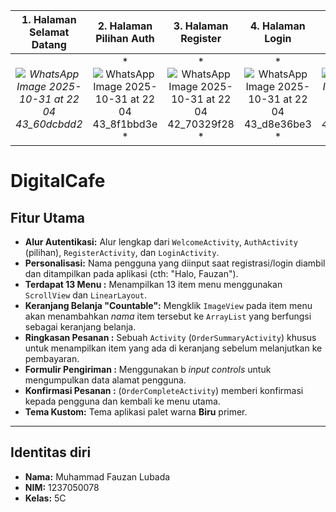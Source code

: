 
| 1. Halaman Selamat Datang | 2. Halaman Pilihan Auth | 3. Halaman Register | 4. Halaman Login | 5. Halaman Menu  | 6. Halaman Keranjang  | 7. Halaman Alamat (Delivery) | 8. Halaman Selesai (Confirm) |
| :---: | :---: | :---: | :---: | :---: | :---: | :---: | :---: |
| *![WhatsApp Image 2025-10-31 at 22 04 43_60dcbdd2](https://github.com/user-attachments/assets/3bf0a4d0-7d48-4d77-af41-ab823ed7f025)* | *![WhatsApp Image 2025-10-31 at 22 04 43_8f1bbd3e](https://github.com/user-attachments/assets/0c53acff-fbce-4b1d-8429-29f9e937ba1d) * | *![WhatsApp Image 2025-10-31 at 22 04 42_70329f28](https://github.com/user-attachments/assets/e13f1714-f348-43ce-acaa-30904b68d647) * | *![WhatsApp Image 2025-10-31 at 22 04 43_d8e36be3](https://github.com/user-attachments/assets/63966bbb-c23c-40ff-8ca8-d81c39a09f7b) * |  *![WhatsApp Image 2025-10-31 at 22 04 42_4887f919](https://github.com/user-attachments/assets/f49c9468-4438-473d-b718-fa05f81bcede)* | *![WhatsApp Image 2025-10-31 at 22 04 42_87933d9b](https://github.com/user-attachments/assets/79bd1eb3-196d-480c-a00b-4f49c274b697)* | *![WhatsApp Image 2025-10-31 at 22 04 41_ed21c4d9](https://github.com/user-attachments/assets/e014cab5-1ea1-4899-9267-79a89d5109cb) * | *![WhatsApp Image 2025-10-31 at 22 04 41_834cf02e](https://github.com/user-attachments/assets/c1591105-d433-49f3-aca9-257008bd8cef)* |





# DigitalCafe 
##  Fitur Utama

* **Alur Autentikasi:** Alur lengkap dari `WelcomeActivity`, `AuthActivity` (pilihan), `RegisterActivity`, dan `LoginActivity`.
* **Personalisasi:** Nama pengguna yang diinput saat registrasi/login  diambil dan ditampilkan pada aplikasi (cth: "Halo, Fauzan").
* **Terdapat 13 Menu :** Menampilkan 13 item menu menggunakan `ScrollView` dan `LinearLayout`.
* **Keranjang Belanja "Countable":** Mengklik `ImageView` pada item menu akan menambahkan *nama* item tersebut ke `ArrayList` yang berfungsi sebagai keranjang belanja.
* **Ringkasan Pesanan :** Sebuah `Activity` (`OrderSummaryActivity`) khusus untuk menampilkan item yang ada di keranjang sebelum melanjutkan ke pembayaran.
* **Formulir Pengiriman :** Menggunakan b *input controls* untuk mengumpulkan data alamat pengguna.
* **Konfirmasi Pesanan :**  (`OrderCompleteActivity`) memberi konfirmasi kepada pengguna dan kembali ke menu utama.
* **Tema Kustom:** Tema aplikasi  palet warna **Biru** primer.

---

##  Identitas diri
* **Nama:** Muhammad Fauzan Lubada
* **NIM:** 1237050078
* **Kelas:** 5C
